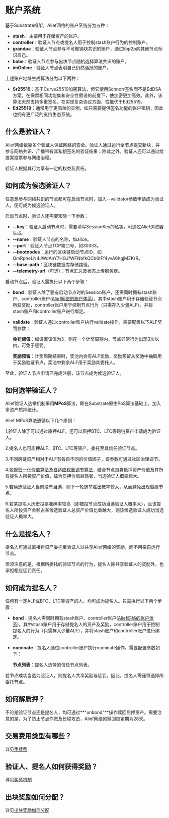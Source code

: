 # 账户系统

基于Substrate框架，Alief网络的账户系统分为五种：

* **stash**：主要用于存储资产的账户。
* **controller**：验证人节点或提名人用于控制stash账户行为的控制账户。
* **grandpa**：验证人节点参与不可撤销块共识的账户，通过libp2p向其他节点标识自己。
* **babe**：验证人节点参与出块节点随机选择算法共识的账户。
* **imOnline**：验证人节点表明自己仍然活跃的账户。

上述账户地址生成算法分为以下两种：

* **Sr25519**：基于Curve25519加密算法，但它使用Schnorr签名而不是EdDSA方案，在保留相同功能集和安全性假设的前提下，使加密更加高效。此外，该算法天然支持多重签名。在实现复杂协议方面，性能优于Ed25519。
* **Ed25519**：通常用于更简单的实例，如只需要提供签名功能的帐户密钥，因此也拥有更广泛的支持生态系统。

## 什么是验证人？

Alief网络依靠多个验证人保证网络的安全。验证人通过运行全节点提交新块，并参与网络共识、广播带有其私钥签名的验证结果；除此之外，验证人还可以通过给提案投票参与网络治理。

验证人根据其行为享有一定的权益及责任。

## 如何成为候选验证人？

任意想参与网络共识的节点都可在启动节点时，加入--validator参数申请成为验证人，便可成为候选验证人。

启动节点时，验证人还需要知晓一下参数：

* **--key**：验证人启动节点时，需要填写SessionKey的私钥，可通过Alief浏览器生成。
* **--name**：验证人节点的名称，如alice。
* **--port**：验证人节点TCP端口号，如30333。
* **--bootnodes**：运行的区块链启动节点ID，如QmRpheLN4JWdAnY7HGJfWFNbfkQCb6tFf4vvA6hgjMZKrR。
* **--base-path**：区块链数据库存储路径。
* **--telemetry-url**（可选）：节点汇总及状态上传服务器。

启动节点后，验证人需执行以下两个步骤：

* **bond**：验证人除了要有启动节点时的Session账户，还需同时拥有stash账户、controller账户([Alief网络的账户体系]())。其中stash账户用于存储验证节点所获奖励，controller账户用于控制节点行为（只需存入少量ALF）。并将stash账户和controller账户进行绑定。
* **validate**：验证人通过controller账户执行validate操作，需要配置以下ALF奖罚参数：
	
	**免罚阈值**：如设置该值为3，则在一个计奖周期内，节点异常行为出现3次以内，可免于惩罚。
	
	**奖励预留**：计奖周期结束时，奖池内会有ALF奖励，奖励预留从奖池中抽取用于奖励验证节点，奖池中剩余ALF用于奖励其委托人。

至此，验证人节点申请已完成注册，该节点成为候选验证人。

## 如何选举验证人？
Alief验证人选举机制采用**MPoS**算法，即在Substrate原生PoS算法基础上，加入多资产质押统计。

Alief MPoS算法遵循以下几个原则：

1.验证人除了可以通过质押ALF，还可以质押BTC、LTC等跨链资产申请成为验证人。

2.提名人也可质押ALF、BTC、LTC等资产，委托至其信任验证节点。

3.不同跨链资产相对于ALF有各自不同的价值因子，该参数可通过社区治理调节。

4.依据[归一化价值算法]()及[自适应权重调节算法]()，结合节点自身抵押资产价值及其所有提名人所投资产价值，综合质押价值越高者，当选验证人概率越大。

5.若候选验证人当前没有当选，则下一轮选举胜出概率较大，从而避免出现超级节点。

6.若某提名人历史投票准确率较高（即被投节点成功当选验证人概率大），且该提名人所投资产金额占某候选验证人总资产价值比重越大，则该候选验证人成功当选验证人概率大。

## 什么是提名人？

提名人可通过直接将资产委托至验证人以共享Alief网络的奖励，而不用亲自运行节点。

但须注意的是，根据所委托的验证节点的行为，提名人除共享验证人的奖励外，也承担相应惩罚责任。

## 如何成为提名人？

任何有一定ALF或BTC、LTC等资产的人，均可成为提名人。只需执行以下两个步骤：

* **bond**：提名人需同时拥有stash账户、controller账户([Alief网络的账户体系]())。其中stash账户用于存储提名人的资产及奖励，controller账户用于控制提名人的行为（只需存入少量ALF），并将stash账户和controller账户进行绑定。
* **nominate**：提名人通过controller账户执行nominate操作，需要配置参数如下：

	**节点列表**：提名人选择的信任节点列表。

若节点成功当选为验证人，则提名人共享奖励与惩罚。因此，提名人需谨慎选择所委托节点。

## 如何解质押？
不论是验证节点还是提名人，均可通过**"unbond"**操作赎回质押资产。需要注意的是，为了防止节点作恶及长程攻击，Alief网络的赎回锁定期为28天。

## 交易费用类型有哪些？
详见[手续费]()
## 验证人、提名人如何获得奖励？
详见[奖惩机制]()
## 出块奖励如何分配？
详见[出块奖励如何分配]()


